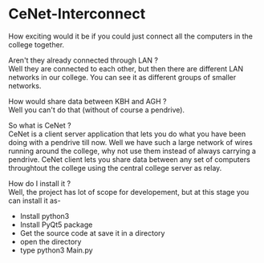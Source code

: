 # CeNet-Interconnect

How exciting would it be if you could just connect all the computers in the college together.

Aren't they already connected through LAN ?  
Well they are connected to each other, but then there are different LAN networks in our college.
You can see it as different groups of smaller networks.

How would share data between KBH and AGH ?  
Well you can't do that (without of course a pendrive).

So what is CeNet ?  
CeNet is a client server application that lets you do what you have been doing with a pendrive till now.  Well we have such a large network of wires running around the college, why not use them instead of always carrying a pendrive. CeNet client lets you share data between any set of computers throughtout the college using the central college server as relay.

How do I install it ?  
Well, the project has lot of scope for developement, but at this stage you can install it as- 

- Install python3
- Install PyQt5 package
- Get the source code at save it in a directory
- open the directory
- type python3 Main.py



